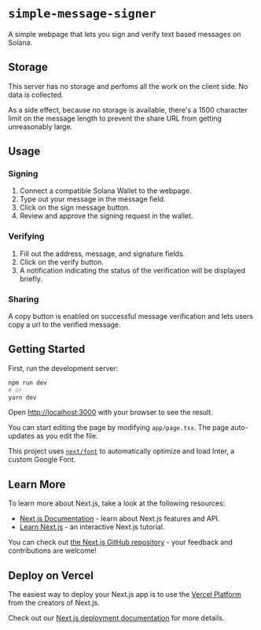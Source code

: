 # `simple-message-signer`

A simple webpage that lets you sign and verify text based messages on Solana.

## Storage

This server has no storage and perfoms all the work on the client side. No data is collected.

As a side effect, because no storage is available, there's a 1500 character limit on the message length to prevent the share URL from getting unreasonably large.

## Usage 

### Signing 

1. Connect a compatible Solana Wallet to the webpage. 
2. Type out your message in the message field.
3. Click on the sign message button.
4. Review and approve the signing request in the wallet.

### Verifying

1. Fill out the address, message, and signature fields.
2. Click on the verify button. 
3. A notification indicating the status of the verification will be displayed briefly.

### Sharing

A copy button is enabled on successful message verification and lets users copy a url to the verified message.

## Getting Started

First, run the development server:

```bash
npm run dev
# or
yarn dev
```

Open [http://localhost:3000](http://localhost:3000) with your browser to see the result.

You can start editing the page by modifying `app/page.tsx`. The page auto-updates as you edit the file.

This project uses [`next/font`](https://nextjs.org/docs/basic-features/font-optimization) to automatically optimize and load Inter, a custom Google Font.

## Learn More

To learn more about Next.js, take a look at the following resources:

- [Next.js Documentation](https://nextjs.org/docs) - learn about Next.js features and API.
- [Learn Next.js](https://nextjs.org/learn) - an interactive Next.js tutorial.

You can check out [the Next.js GitHub repository](https://github.com/vercel/next.js/) - your feedback and contributions are welcome!

## Deploy on Vercel

The easiest way to deploy your Next.js app is to use the [Vercel Platform](https://vercel.com/new?utm_medium=default-template&filter=next.js&utm_source=create-next-app&utm_campaign=create-next-app-readme) from the creators of Next.js.

Check out our [Next.js deployment documentation](https://nextjs.org/docs/deployment) for more details.
